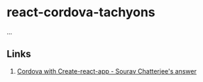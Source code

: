 # react-cordova-tachyons

...

## Links

1. [Cordova with Create-react-app - Sourav Chatterjee's answer ](https://stackoverflow.com/a/43440380)
